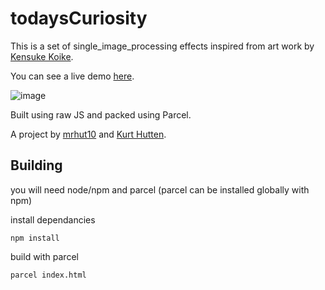 # todaysCuriosity
This is a set of single_image_processing effects inspired from art work by [Kensuke Koike](https://www.instagram.com/kensukekoike/).

You can see a live demo [here](https://todayscuriosity.netlify.com/).

![image](https://res.cloudinary.com/dwjfssfhq/image/upload/v1539666043/todaysCuriosity/curiosityExample.gif)

Built using raw JS and packed using Parcel.

A project by [mrhut10](https://github.com/mrhut10) and [Kurt Hutten](https://github.com/irev-dev).

## Building

you will need node/npm and parcel (parcel can be installed globally with npm)

install dependancies

`npm install`

build with parcel

`parcel index.html`
